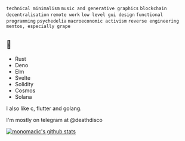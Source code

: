 `technical minimalism` `music and generative graphics` `blockchain` `decentralisation` `remote work` `low level gui design` `functional programming` `psychedelia` `macroeconomic activism` `reverse engineering` `mentos, especially grape`

## 💖
- Rust
- Deno
- Elm
- Svelte
- Solidity
- Cosmos
- Solana

I also like c, flutter and golang.

I'm mostly on telegram at @deathdisco

[![monomadic's github stats](https://github-readme-stats.vercel.app/api?username=monomadic&theme=graywhite)](https://github.com/anuraghazra/github-readme-stats)

